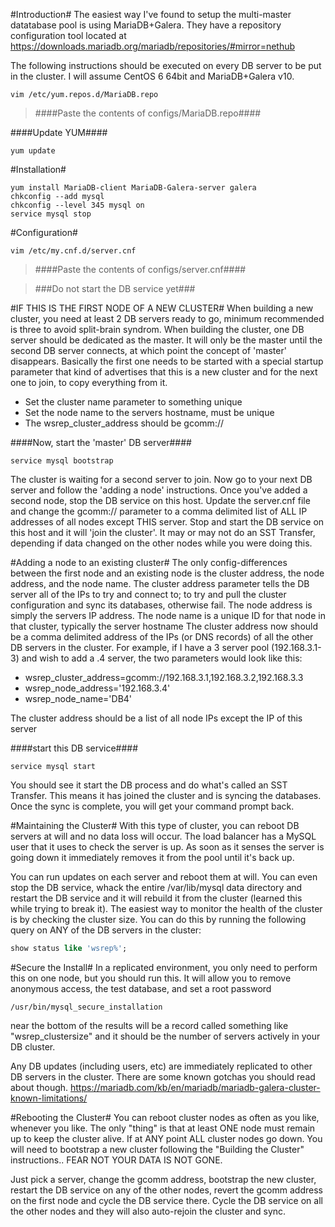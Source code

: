 #Introduction#
The easiest way I've found to setup the multi-master datatabase pool is using MariaDB+Galera. They have a repository configuration tool located at https://downloads.mariadb.org/mariadb/repositories/#mirror=nethub

The following instructions should be executed on every DB server to be put in the cluster. I will assume CentOS 6 64bit and MariaDB+Galera v10.
```
vim /etc/yum.repos.d/MariaDB.repo
```

> ####Paste the contents of configs/MariaDB.repo####

####Update YUM####
```
yum update
```
#Installation#
```
yum install MariaDB-client MariaDB-Galera-server galera
chkconfig --add mysql
chkconfig --level 345 mysql on
service mysql stop
```
#Configuration#
```
vim /etc/my.cnf.d/server.cnf
```

> ####Paste the contents of configs/server.cnf####

> ###Do not start the DB service yet###


#IF THIS IS THE FIRST NODE OF A NEW CLUSTER#
When building a new cluster, you need at least 2 DB servers ready to go, minimum recommended is three to avoid split-brain syndrom. When building the cluster, one DB server should be dedicated as the master. It will only be the master until the second DB server connects, at which point the concept of 'master' disappears. Basically the first one needs to be started with a special startup parameter that kind of advertises that this is a new cluster and for the next one to join, to copy everything from it.

 - Set the cluster name parameter to something unique
 - Set the node name to the servers hostname, must be unique
 - The wsrep_cluster_address should be gcomm://

####Now, start the 'master' DB server####
```
service mysql bootstrap
```
The cluster is waiting for a second server to join. Now go to your next DB server and follow the 'adding a node' instructions. Once you've added a second node, stop the DB service on this host. Update the server.cnf file and change the gcomm:// parameter to a comma delimited list of ALL IP addresses of all nodes except THIS server. Stop and start the DB service on this host and it will 'join the cluster'. It may or may not do an SST Transfer, depending if data changed on the other nodes while you were doing this.

#Adding a node to an existing cluster#
The only config-differences between the first node and an existing node is the cluster address, the node address, and the node name. The cluster address parameter tells the DB server all of the IPs to try and connect to; to try and pull the cluster configuration and sync its databases, otherwise fail. The node address is simply the servers IP address. The node name is a unique ID for that node in that cluster, typically the server hostname The cluster address now should be a comma delimited address of the IPs (or DNS records) of all the other DB servers in the cluster. For example, if I have a 3 server pool (192.168.3.1-3) and wish to add a .4 server, the two parameters would look like this:

 - wsrep_cluster_address=gcomm://192.168.3.1,192.168.3.2,192.168.3.3
 - wsrep_node_address='192.168.3.4'
 - wsrep_node_name='DB4'

The cluster address should be a list of all node IPs except the IP of this server

####start this DB service####
```
service mysql start
```

You should see it start the DB process and do what's called an SST Transfer. This means it has joined the cluster and is syncing the databases. Once the sync is complete, you will get your command prompt back.

#Maintaining the Cluster#
With this type of cluster, you can reboot DB servers at will and no data loss will occur. The load balancer has a MySQL user that it uses to check the server is up. As soon as it senses the server is going down it immediately removes it from the pool until it's back up.

You can run updates on each server and reboot them at will. You can even stop the DB service, whack the entire /var/lib/mysql data directory and restart the DB service and it will rebuild it from the cluster (learned this while trying to break it). The easiest way to monitor the health of the cluster is by checking the cluster size. You can do this by running the following query on ANY of the DB servers in the cluster:

```sql
show status like 'wsrep%';
```

#Secure the Install#
In a replicated environment, you only need to perform this on one node, but you should run this. It will allow you to remove anonymous access, the test database, and set a root password
```
/usr/bin/mysql_secure_installation
```

near the bottom of the results will be a record called something like "wsrep_clustersize" and it should be the number of servers actively in your DB cluster.

Any DB updates (including users, etc) are immediately replicated to other DB servers in the cluster. There are some known gotchas you should read about though. https://mariadb.com/kb/en/mariadb/mariadb-galera-cluster-known-limitations/

#Rebooting the Cluster#
You can reboot cluster nodes as often as you like, whenever you like. The only "thing" is that at least ONE node must remain up to keep the cluster alive. If at ANY point ALL cluster nodes go down. You will need to bootstrap a new cluster following the "Building the Cluster" instructions.. FEAR NOT YOUR DATA IS NOT GONE.

Just pick a server, change the gcomm address, bootstrap the new cluster, restart the DB service on any of the other nodes, revert the gcomm address on the first node and cycle the DB service there. Cycle the DB service on all the other nodes and they will also auto-rejoin the cluster and sync.
